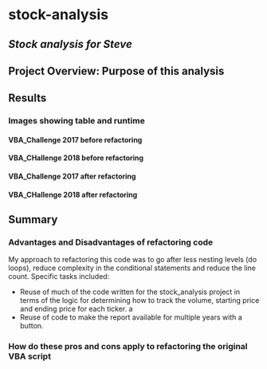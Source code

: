 # stock-analysis
## *Stock analysis for Steve*
## Project Overview: Purpose of this analysis
## Results
### Images showing table and runtime
#### VBA_Challenge 2017 before refactoring
#### VBA_CHallenge 2018 before refactoring
#### VBA_Challenge 2017 after refactoring
#### VBA_CHallenge 2018 after refactoring
## Summary
### Advantages and Disadvantages of refactoring code
My approach to refactoring this code was to go after less nesting levels (do loops), reduce complexity in the conditional statements and reduce the line count.  Specific tasks included:
*  Reuse of much of the code written for the stock_analysis project in terms of the logic for determining how to track the volume, starting price and ending price for each ticker. a
* Reuse of code to make the report available for multiple years with a button.

### How do these pros and cons apply to refactoring the original VBA script

